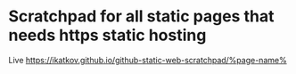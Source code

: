 # Scratchpad for all static pages that needs https static hosting


Live https://ikatkov.github.io/github-static-web-scratchpad/%page-name%
